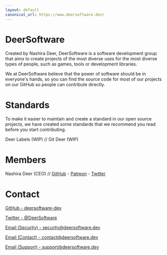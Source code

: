```yaml
---
layout: default
canonical_url: https://www.deersoftware.dev/
---
```


# DeerSoftware

Created by Nashira Deer, DeerSoftware is a software development group that aims to create projects of the most diverse uses for the most diverse types of people, such as games, tools or development libraries.

We at DeerSoftware believe that the power of software should be in everyone's hands, so you can find the source code for most of our projects on our GitHub so people can contribute directly.

# Standards

To make it easier to maintain and create a standard in our open source projects, we have created some standards that we recommend you read before you start contributing.

Deer Labels (WIP) // Git Deer (WIP)

# Members

Nashira Deer (CEO) // [GitHub](https://github.com/NashiraDeer) - [Patreon](https://www.patreon.com/nashiradeer) - [Twitter](https://twitter.com/NashiraDeer)

# Contact

[GitHub - deersoftware-dev](https://github.com/deersoftware-dev)

[Twitter - @DeerSoftware](https://twitter.com/DeerSoftware)

[Email (Security) - security@deersoftware.dev](mailto:security@deersoftware.dev)

[Email (Contact) - contact@deersoftware.dev](mailto:contact@deersoftware.dev)

[Email (Support) - support@deersoftware.dev](mailto:support@deersoftware.dev)

